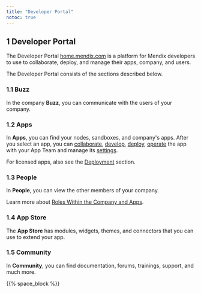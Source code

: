 ```yaml
---
title: "Developer Portal"
notoc: true
---
```


## 1 Developer Portal

The Developer Portal [home.mendix.com](http://home.mendix.com) is a platform for Mendix developers to use to collaborate, deploy, and manage their apps, company, and users. 

The Developer Portal consists of the sections described below.

### 1.1 Buzz

In the company **Buzz**, you can communicate with the users of your company.
  
### 1.2 Apps

In **Apps**, you can find your nodes, sandboxes, and company's apps.
After you select an app, you can [collaborate](/developerportal/collaborate), [develop](/developerportal/develop), [deploy](/developerportal/deploy), [operate](/developerportal/operate) the app with your App Team and manage its [settings](/developerportal/settings). 

For licensed apps, also see the [Deployment](/deployment) section.

### 1.3 People

In **People**, you can view the other members of your company.

Learn more about [Roles Within the Company and Apps](/developerportal/general/roles).

### 1.4 App Store

The **App Store** has modules, widgets, themes, and connectors that you can use to extend your app.
  
### 1.5 Community  

In **Community**, you can find documentation, forums, trainings, support, and much more.

{{% space_block %}}
